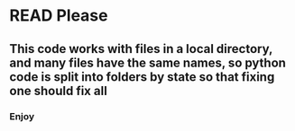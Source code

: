 # READ Please

## This code works with files in a local directory, and many files have the same names, so python code is split into folders by state so that fixing one should fix all

### Enjoy
